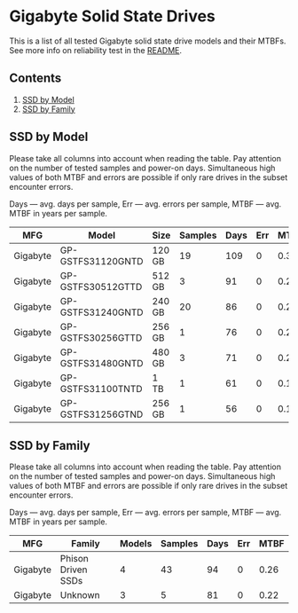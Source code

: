 Gigabyte Solid State Drives
===========================

This is a list of all tested Gigabyte solid state drive models and their MTBFs. See
more info on reliability test in the [README](https://github.com/linuxhw/SMART).

Contents
--------

1. [ SSD by Model  ](#ssd-by-model)
2. [ SSD by Family ](#ssd-by-family)

SSD by Model
------------

Please take all columns into account when reading the table. Pay attention on the
number of tested samples and power-on days. Simultaneous high values of both MTBF
and errors are possible if only rare drives in the subset encounter errors.

Days — avg. days per sample,
Err  — avg. errors per sample,
MTBF — avg. MTBF in years per sample.

| MFG       | Model              | Size   | Samples | Days  | Err   | MTBF   |
|-----------|--------------------|--------|---------|-------|-------|--------|
| Gigabyte  | GP-GSTFS31120GNTD  | 120 GB | 19      | 109   | 0     | 0.30   |
| Gigabyte  | GP-GSTFS30512GTTD  | 512 GB | 3       | 91    | 0     | 0.25   |
| Gigabyte  | GP-GSTFS31240GNTD  | 240 GB | 20      | 86    | 0     | 0.24   |
| Gigabyte  | GP-GSTFS30256GTTD  | 256 GB | 1       | 76    | 0     | 0.21   |
| Gigabyte  | GP-GSTFS31480GNTD  | 480 GB | 3       | 71    | 0     | 0.20   |
| Gigabyte  | GP-GSTFS31100TNTD  | 1 TB   | 1       | 61    | 0     | 0.17   |
| Gigabyte  | GP-GSTFS31256GTND  | 256 GB | 1       | 56    | 0     | 0.15   |

SSD by Family
-------------

Please take all columns into account when reading the table. Pay attention on the
number of tested samples and power-on days. Simultaneous high values of both MTBF
and errors are possible if only rare drives in the subset encounter errors.

Days — avg. days per sample,
Err  — avg. errors per sample,
MTBF — avg. MTBF in years per sample.

| MFG       | Family                 | Models | Samples | Days  | Err   | MTBF   |
|-----------|------------------------|--------|---------|-------|-------|--------|
| Gigabyte  | Phison Driven SSDs     | 4      | 43      | 94    | 0     | 0.26   |
| Gigabyte  | Unknown                | 3      | 5       | 81    | 0     | 0.22   |
